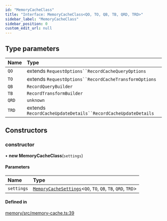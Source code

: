 ```yaml
---
id: "MemoryCacheClass"
title: "Interface: MemoryCacheClass<QO, TO, QB, TB, QRD, TRD>"
sidebar_label: "MemoryCacheClass"
sidebar_position: 0
custom_edit_url: null
---
```


## Type parameters

| Name | Type |
| :------ | :------ |
| `QO` | extends `RequestOptions``RecordCacheQueryOptions` |
| `TO` | extends `RequestOptions``RecordCacheTransformOptions` |
| `QB` | `RecordQueryBuilder` |
| `TB` | `RecordTransformBuilder` |
| `QRD` | `unknown` |
| `TRD` | extends `RecordCacheUpdateDetails``RecordCacheUpdateDetails` |

## Constructors

### constructor

• **new MemoryCacheClass**(`settings`)

#### Parameters

| Name | Type |
| :------ | :------ |
| `settings` | [`MemoryCacheSettings`](MemoryCacheSettings.md)<`QO`, `TO`, `QB`, `TB`, `QRD`, `TRD`\> |

#### Defined in

[memory/src/memory-cache.ts:39](https://github.com/orbitjs/orbit/blob/6e0cbd41/packages/@orbit/memory/src/memory-cache.ts#L39)
